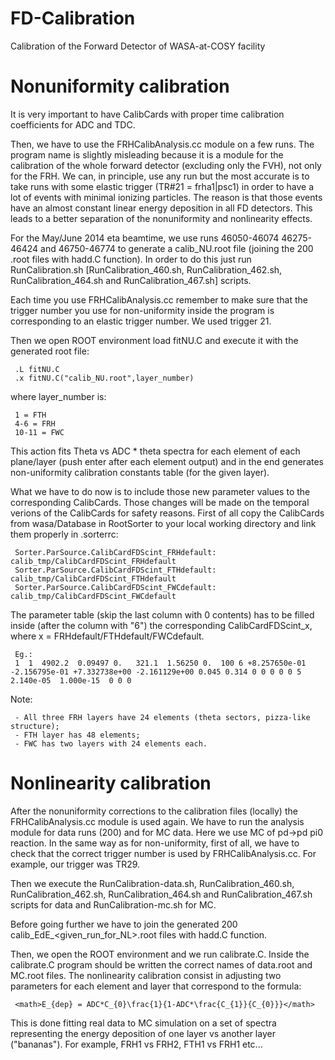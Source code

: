 FD-Calibration
==============
Calibration of the Forward Detector of WASA-at-COSY facility

Nonuniformity calibration
=========================
It is very important to have CalibCards with proper time calibration coefficients for ADC and TDC. 

Then, we have to use the FRHCalibAnalysis.cc module on a few runs. The program name is slightly misleading because it is a module for the calibration of the whole forward detector (excluding only the FVH), not only for the FRH. We can, in principle, use any run but the most accurate is to take runs with some elastic trigger (TR#21 = frha1|psc1) in order to have a lot of events with minimal ionizing particles. The reason is that those events have an almost constant linear energy deposition in all FD detectors. This leads to a better separation of the nonuniformity and nonlinearity effects. 

For the May/June 2014 eta beamtime, we use runs 46050-46074 46275-46424 and 46750-46774 to generate a calib_NU.root file (joining the 200 .root files with hadd.C function). In order to do this just run RunCalibration.sh [RunCalibration_460.sh, RunCalibration_462.sh, RunCalibration_464.sh and RunCalibration_467.sh] scripts.

Each time you use FRHCalibAnalysis.cc remember to make sure that the trigger number you use for non-uniformity inside the program is corresponding to an elastic trigger number. We used trigger 21.

Then we open ROOT environment load fitNU.C and execute it with the generated root file:
     
     .L fitNU.C
     .x fitNU.C("calib_NU.root",layer_number)
  
where layer_number is:

     1 = FTH
     4-6 = FRH  
     10-11 = FWC
  
This action fits Theta vs ADC * theta spectra for each element of each plane/layer (push enter after each element output) and in the end generates non-uniformity calibration constants table (for the given layer).

What we have to do now is to include those new parameter values to the corresponding CalibCards. Those changes will be made on the temporal verions of the CalibCards for safety reasons. First of all copy the CalibCards from wasa/Database in RootSorter to your local working directory and link them properly in .sorterrc:

     Sorter.ParSource.CalibCardFDScint_FRHdefault: calib_tmp/CalibCardFDScint_FRHdefault
     Sorter.ParSource.CalibCardFDScint_FTHdefault: calib_tmp/CalibCardFDScint_FTHdefault
     Sorter.ParSource.CalibCardFDScint_FWCdefault: calib_tmp/CalibCardFDScint_FWCdefault
  
The parameter table (skip the last column with 0 contents) has to be filled inside (after the column with "6") the corresponding CalibCardFDScint_x, where x = FRHdefault/FTHdefault/FWCdefault.

     Eg.:
     1  1  4902.2  0.09497 0.   321.1  1.56250 0.  100 6 +8.257650e-01 -2.156795e-01 +7.332738e+00 -2.161129e+00 0.045 0.314 0 0 0 0 0 5 2.140e-05  1.000e-15  0 0 0
  
Note:

     - All three FRH layers have 24 elements (theta sectors, pizza-like structure);
     - FTH layer has 48 elements;
     - FWC has two layers with 24 elements each.
     
Nonlinearity calibration
========================
After the nonuniformity corrections to the calibration files (locally) the FRHCalibAnalysis.cc module is used again. We have to run the analysis module for data runs (200) and for MC data. Here we use MC of pd->pd pi0 reaction. In the same way as for non-uniformity, first of all, we have to check that the correct trigger number is used by FRHCalibAnalysis.cc. For example, our trigger was TR29.

Then we execute the RunCalibration-data.sh, RunCalibration_460.sh, RunCalibration_462.sh, RunCalibration_464.sh and RunCalibration_467.sh scripts for data and RunCalibration-mc.sh for MC.

Before going further we have to join the generated 200 calib_EdE_<given_run_for_NL>.root files with hadd.C function. 

Then, we open the ROOT environment and we run calibrate.C. Inside the calibrate.C program should be written the correct names of data.root and MC.root files. The nonlinearity calibration consist in adjusting two parameters for each element and layer that correspond to the formula:

     <math>E_{dep} = ADC*C_{0}\frac{1}{1-ADC*\frac{C_{1}}{C_{0}}}</math>

This is done fitting real data to MC simulation on a set of spectra representing the energy deposition of one layer vs another layer ("bananas"). For example, FRH1 vs FRH2, FTH1 vs FRH1 etc...



